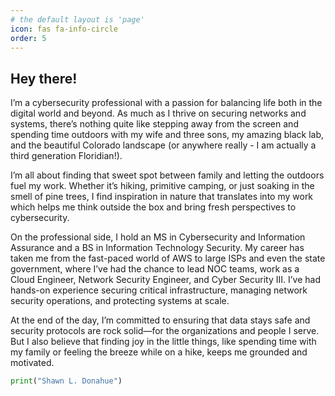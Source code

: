 ```yaml
---
# the default layout is 'page'
icon: fas fa-info-circle
order: 5
---
```



## Hey there!

I’m a cybersecurity professional with a passion for balancing life both in the digital world and beyond. As much as I thrive on securing networks and systems, there’s nothing quite like stepping away from the screen and spending time outdoors with my wife and three sons, my amazing black lab, and the beautiful Colorado landscape (or anywhere really - I am actually a third generation Floridian!).

I’m all about finding that sweet spot between family and letting the outdoors fuel my work. Whether it’s hiking, primitive camping, or just soaking in the smell of pine trees, I find inspiration in nature that translates into my work which helps me think outside the box and bring fresh perspectives to cybersecurity.

On the professional side, I hold an MS in Cybersecurity and Information Assurance and a BS in Information Technology Security. My career has taken me from the fast-paced world of AWS to large ISPs and even the state government, where I’ve had the chance to lead NOC teams, work as a Cloud Engineer, Network Security Engineer, and Cyber Security III. I’ve had hands-on experience securing critical infrastructure, managing network security operations, and protecting systems at scale.

At the end of the day, I’m committed to ensuring that data stays safe and security protocols are rock solid—for the organizations and people I serve. But I also believe that finding joy in the little things, like spending time with my family or feeling the breeze while on a hike, keeps me grounded and motivated.

```python
print("Shawn L. Donahue")
```
